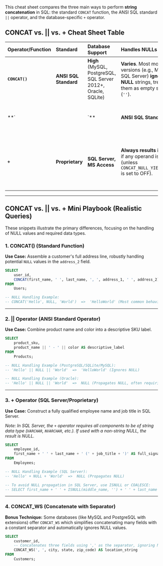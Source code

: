 This cheat sheet compares the three main ways to perform **string concatenation** in SQL: the standard `CONCAT` function, the ANSI SQL standard `||` operator, and the database-specific `+` operator.

## CONCAT vs. || vs. + Cheat Sheet Table

| Operator/Function | Standard | Database Support | Handles NULLs | Key Characteristic |
| :--- | :--- | :--- | :--- | :--- |
| **`CONCAT()`** | **ANSI SQL Standard** | **High** (MySQL, PostgreSQL, SQL Server 2012+, Oracle, SQLite) | **Varies**. Most modern versions (e.g., MySQL, SQL Server) **ignore NULL** strings, treating them as empty strings (`''`). | Most portable function name, often easier to read when joining many strings. |
| **`||`** | **ANSI SQL Standard** | **High** (PostgreSQL, Oracle, SQLite, MySQL) | **Varies**. Typically treats NULL as an empty string, except in **Oracle**, where it results in **NULL**. | Highly readable operator, considered the standard for concatenation. |
| **`+`** | **Proprietary** | **SQL Server, MS Access** | **Always results in NULL** if any operand is NULL (unless `CONCAT_NULL_YIELDS_NULL` is set to OFF). | Used for both arithmetic and string concatenation in SQL Server; requires careful handling of data types. |

-----

## CONCAT vs. || vs. + Mini Playbook (Realistic Queries)

These snippets illustrate the primary differences, focusing on the handling of NULL values and required data types.

### 1\. CONCAT() (Standard Function)

**Use Case:** Assemble a customer's full address line, robustly handling potential `NULL` values in the `address_2` field.

```sql
SELECT
    user_id,
    CONCAT(first_name, ' ', last_name, ', ', address_1, ' ', address_2) AS full_address
FROM
    Users;

-- NULL Handling Example:
-- CONCAT('Hello', NULL, 'World')  =>  'HelloWorld' (Most common behavior)
```

-----

### 2\. || Operator (ANSI Standard Operator)

**Use Case:** Combine product name and color into a descriptive SKU label.

```sql
SELECT
    product_sku,
    product_name || ' - ' || color AS descriptive_label
FROM
    Products;

-- NULL Handling Example (PostgreSQL/SQLite/MySQL):
-- 'Hello' || NULL || 'World'  =>  'HelloWorld' (Ignores NULL)

-- NULL Handling Example (Oracle):
-- 'Hello' || NULL || 'World'  =>  NULL (Propagates NULL, often requiring NVL/COALESCE)
```

-----

### 3\. + Operator (SQL Server/Proprietary)

**Use Case:** Construct a fully qualified employee name and job title in SQL Server.

*Note: In SQL Server, the `+` operator requires all components to be of string data type (`VARCHAR`, `NVARCHAR`, etc.). If used with a non-string NULL, the result is NULL.*

```sql
SELECT
    employee_id,
    first_name + ' ' + last_name + ' (' + job_title + ')' AS full_signature
FROM
    Employees;

-- NULL Handling Example (SQL Server):
-- 'Hello' + NULL + 'World'  =>  NULL (Propagates NULL)

-- To avoid NULL propagation in SQL Server, use ISNULL or COALESCE:
-- SELECT first_name + ' ' + ISNULL(middle_name, '') + ' ' + last_name FROM Employees;
```

-----

### 4\. CONCAT\_WS (Concatenate with Separator)

**Bonus Technique:** Some databases (like MySQL and PostgreSQL with extensions) offer `CONCAT_WS` which simplifies concatenating many fields with a constant separator and automatically ignores NULL values.

```sql
SELECT
    customer_id,
    -- Concatenates three fields using ',' as the separator, ignoring NULLs
    CONCAT_WS(', ', city, state, zip_code) AS location_string
FROM
    Customers;
```
